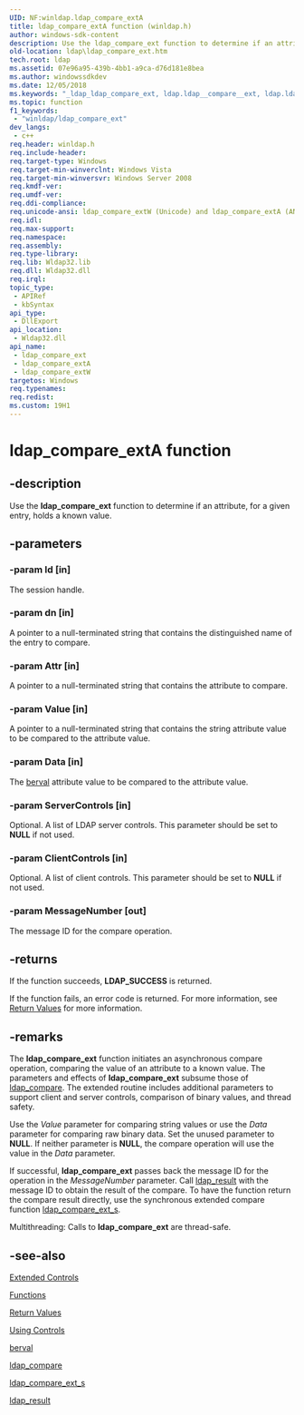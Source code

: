 ```yaml
---
UID: NF:winldap.ldap_compare_extA
title: ldap_compare_extA function (winldap.h)
author: windows-sdk-content
description: Use the ldap_compare_ext function to determine if an attribute, for a given entry, holds a known value.
old-location: ldap\ldap_compare_ext.htm
tech.root: ldap
ms.assetid: 07e96a95-439b-4bb1-a9ca-d76d181e8bea
ms.author: windowssdkdev
ms.date: 12/05/2018
ms.keywords: "_ldap_ldap_compare_ext, ldap.ldap__compare__ext, ldap.ldap_compare_ext, ldap_compare_ext, ldap_compare_ext function [LDAP], ldap_compare_extA, ldap_compare_extW, winldap/ldap_compare_ext, winldap/ldap_compare_extA, winldap/ldap_compare_extW"
ms.topic: function
f1_keywords: 
 - "winldap/ldap_compare_ext"
dev_langs:
 - c++
req.header: winldap.h
req.include-header: 
req.target-type: Windows
req.target-min-winverclnt: Windows Vista
req.target-min-winversvr: Windows Server 2008
req.kmdf-ver: 
req.umdf-ver: 
req.ddi-compliance: 
req.unicode-ansi: ldap_compare_extW (Unicode) and ldap_compare_extA (ANSI)
req.idl: 
req.max-support: 
req.namespace: 
req.assembly: 
req.type-library: 
req.lib: Wldap32.lib
req.dll: Wldap32.dll
req.irql: 
topic_type:
 - APIRef
 - kbSyntax
api_type:
 - DllExport
api_location:
 - Wldap32.dll
api_name:
 - ldap_compare_ext
 - ldap_compare_extA
 - ldap_compare_extW
targetos: Windows
req.typenames: 
req.redist: 
ms.custom: 19H1
---
```


# ldap_compare_extA function


## -description


Use the <b>ldap_compare_ext</b> function to determine if an attribute, for a given entry, holds a known value.


## -parameters




### -param ld [in]

The session handle.


### -param dn [in]

A pointer to a null-terminated string that contains the distinguished name of the entry to compare.


### -param Attr [in]

A pointer to a null-terminated string that contains the attribute to compare.


### -param Value [in]

A pointer to a null-terminated string that contains the string attribute value to be compared to the attribute value.


### -param Data [in]

The 
<a href="https://docs.microsoft.com/previous-versions/windows/desktop/api/winldap/ns-winldap-berval">berval</a> attribute value to be compared to the attribute value.


### -param ServerControls [in]

Optional. A list of LDAP server controls. This parameter should be set to <b>NULL</b> if not used.


### -param ClientControls [in]

Optional. A list of client controls. This parameter should be set to <b>NULL</b> if not used.


### -param MessageNumber [out]

The message ID for the compare operation.


## -returns



If the function succeeds, <b>LDAP_SUCCESS</b> is returned.

If the function fails, an error code is returned. For more information, see 
<a href="https://docs.microsoft.com/previous-versions/windows/desktop/ldap/return-values">Return Values</a> for more information.




## -remarks



The <b>ldap_compare_ext</b> function initiates an asynchronous compare operation, comparing the value of an attribute to a known value. The parameters and effects of <b>ldap_compare_ext</b> subsume those of 
<a href="https://docs.microsoft.com/previous-versions/windows/desktop/api/winldap/nf-winldap-ldap_compare">ldap_compare</a>. The extended routine includes additional parameters to support client and server controls, comparison of binary values, and thread safety.

Use the <i>Value</i> parameter for comparing string values or use the <i>Data</i> parameter for comparing raw binary data. Set the unused parameter to <b>NULL</b>. If neither parameter is <b>NULL</b>, the compare operation will use the value in the <i>Data</i> parameter.

If successful, <b>ldap_compare_ext</b> passes back the message ID for the operation in the <i>MessageNumber</i> parameter. Call 
<a href="https://docs.microsoft.com/previous-versions/windows/desktop/api/winldap/nf-winldap-ldap_result">ldap_result</a> with the message ID to obtain the result of the compare. To have the function return the compare result directly, use the synchronous extended compare function 
<a href="https://docs.microsoft.com/previous-versions/windows/desktop/api/winldap/nf-winldap-ldap_compare_ext_s">ldap_compare_ext_s</a>.

Multithreading: Calls to <b>ldap_compare_ext</b> are thread-safe.




## -see-also




<a href="https://docs.microsoft.com/previous-versions/windows/desktop/ldap/extended-controls">Extended Controls</a>



<a href="https://docs.microsoft.com/previous-versions/windows/desktop/ldap/functions">Functions</a>



<a href="https://docs.microsoft.com/previous-versions/windows/desktop/ldap/return-values">Return Values</a>



<a href="https://docs.microsoft.com/previous-versions/windows/desktop/ldap/using-controls">Using Controls</a>



<a href="https://docs.microsoft.com/previous-versions/windows/desktop/api/winldap/ns-winldap-berval">berval</a>



<a href="https://docs.microsoft.com/previous-versions/windows/desktop/api/winldap/nf-winldap-ldap_compare">ldap_compare</a>



<a href="https://docs.microsoft.com/previous-versions/windows/desktop/api/winldap/nf-winldap-ldap_compare_ext_s">ldap_compare_ext_s</a>



<a href="https://docs.microsoft.com/previous-versions/windows/desktop/api/winldap/nf-winldap-ldap_result">ldap_result</a>
 

 

